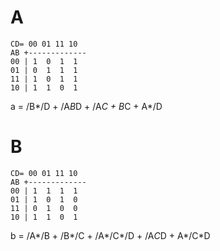 # A

```
CD= 00 01 11 10
AB +-------------
00 | 1  0  1  1
01 | 0  1  1  1
11 | 1  0  1  1
10 | 1  1  0  1
```

a = /B*/D + /A*B*D + /A*C + B*C + A*/D

# B

```
CD= 00 01 11 10
AB +-------------
00 | 1  1  1  1
01 | 1  0  1  0
11 | 0  1  0  0
10 | 1  1  0  1
```

b = /A*/B + /B*/C + /A*/C*/D + /A*C*D + A*/C*D
